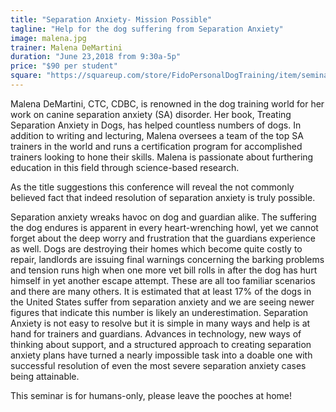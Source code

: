 ```yaml
---
title: "Separation Anxiety- Mission Possible"
tagline: "Help for the dog suffering from Separation Anxiety"
image: malena.jpg
trainer: Malena DeMartini
duration: "June 23,2018 from 9:30a-5p"
price: "$90 per student"
square: "https://squareup.com/store/FidoPersonalDogTraining/item/seminars"
---
```


Malena DeMartini, CTC, CDBC, is renowned in the dog training world for her work on canine separation anxiety (SA) disorder. Her book, Treating Separation Anxiety in Dogs, has helped countless numbers of dogs. In addition to writing and lecturing, Malena oversees a team of the top SA trainers in the world and runs a certification program for accomplished trainers looking to hone their skills. Malena is passionate about furthering education in this field through science-based research.

As the title suggestions this conference will reveal the not commonly believed fact that indeed resolution of separation anxiety is truly possible. 

Separation anxiety wreaks havoc on dog and guardian alike. The suffering the dog endures is apparent in every heart-wrenching howl, yet we cannot forget about the deep worry and frustration that the guardians experience as well. Dogs are destroying their homes which become quite costly to repair, landlords are issuing final warnings concerning the barking problems and tension runs high when one more vet bill rolls in after the dog has hurt himself in yet another escape attempt. These are all too familiar scenarios and there are many others. 
It is estimated that at least 17% of the dogs in the United States suffer from separation anxiety and we are seeing newer figures that indicate this number is likely an underestimation. 
Separation Anxiety is not easy to resolve but it is simple in many ways and help is at hand for trainers and guardians. 
Advances in technology, new ways of thinking about support, and a structured approach to creating separation anxiety plans have turned a nearly impossible task into a doable one with successful resolution of even the most severe separation anxiety cases being attainable. 


This seminar is for humans-only, please leave the pooches at home!
